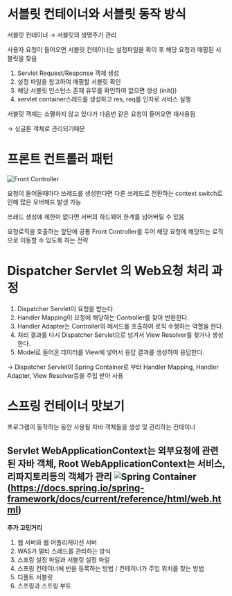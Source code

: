 # 서블릿 컨테이너와 서블릿 동작 방식

서블릿 컨테이너 → 서블릿의 생명주기 관리

사용자 요청이 들어오면 서블릿 컨테이너는 설정파일을 확이 후 해당 요청과 매핑된 서블릿을 찾음

1. Servlet Request/Response 객체 생성
2. 설정 파일을 참고하여 매핑할 서블릿 확인
3. 해당 서블릿 인스턴스 존재 유무를 확인하여 없으면 생성 (init())
4. servlet container스레드를 생성하고 res, req를 인자로 서비스 실행

서블릿 객체는 소멸하지 않고 있다가 다음번 같은 요청이 들어오면 재사용됨

→ 싱글톤 객체로 관리되기때문

# 프론트 컨트롤러 패턴
![Front Controller](https://user-images.githubusercontent.com/45592236/201467626-da520057-f58b-4f0e-a1ab-0488f16ce03b.png)

요청이 들어올때마다 쓰레드를 생성한다면 다른 쓰레드로 전환하는 context switch로인해 많은 오버헤드 발생 가능

쓰레드 생성에 제한이 없다면 서버의 하드웨어 한계를 넘어버릴 수 있음

요청로직을 호출하는 앞단에 공통 Front Controller를 두어 해당 요청에 해당되는 로직으로 이동할 수 있도록 하는 전략

# Dispatcher Servlet 의 Web요청 처리 과정

1. Dispatcher Servlet이 요청을 받는다.
2. Handler Mapping이 요청에 해당하는 Controller를 찾아 반환한다.
3. Handler Adapter는 Controller의 메서드를 호출하여 로직 수행하는 역할을 한다.
4. 처리 결과를 다시 Dispatcher Servlet으로 넘겨서 View Resolver를 찾거나 생성한다.
5. Model로 들어온 데이터를 View에 넣어서 응답 결과를 생성하여 응답한다.

→ Dispatcher Servlet이 Spring Container로 부터 Handler Mapping, Handler Adapter, View Resolver등을 주입 받아 사용

# 스프링 컨테이너 맛보기

프로그램이 동작하는 동안 사용될 자바 객체들을 생성 및 관리하는 컨테이너

Servlet WebApplicationContext는 외부요청에 관련된 자바 객체, Root WebApplicationContext는 서비스, 리파지토리등의 객체가 관리
![Spring Container](https://user-images.githubusercontent.com/45592236/201467583-511b0161-5fa0-4503-a043-0c59d869aabd.png)
(https://docs.spring.io/spring-framework/docs/current/reference/html/web.html)
---
**추가 고민거리**

1. 웹 서버와 웹 어플리케이션 서버
2. WAS가 멀티 스레드를 관리하는 방식
3. 스프링 설정 파일과 서블릿 설정 파일
4. 스프링 컨테이너에 빈을 등록하는 방법 / 컨테이너가 주입 위치를 찾는 방법
5. 디폴트 서블릿
6. 스프링과 스프링 부트